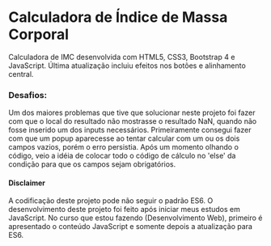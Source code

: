 # Calculadora de Índice de Massa Corporal

Calculadora de IMC desenvolvida com HTML5, CSS3, Bootstrap 4 e JavaScript. Última atualização incluiu efeitos nos botões e alinhamento central.

### Desafios:
Um dos maiores problemas que tive que solucionar neste projeto foi fazer com que o local do resultado não mostrasse o resultado NaN, quando não fosse inserido um dos inputs necessários. Primeiramente consegui fazer com que um popup aparecesse ao tentar calcular com um ou os dois campos vazios, porém o erro persistia. Após um momento olhando o código, veio a idéia de colocar todo o código de cálculo no 'else' da condição para que os campos sejam obrigatórios.

#### Disclaimer
A codificação deste projeto pode não seguir o padrão ES6. O desenvolvimento deste projeto foi feito após iniciar meus estudos em JavaScript. No curso que estou fazendo (Desenvolvimento Web), primeiro é apresentado o conteúdo JavaScript e somente depois a atualização para ES6.
